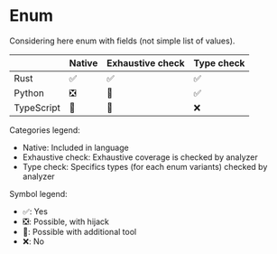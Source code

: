 # Enum

Considering here enum with fields (not simple list of values).

|   | Native | Exhaustive check | Type check |
|---|---|---|---|
| Rust | ✅ | ✅ | ✅ |
| Python | ❎ | 🔵 | ✅ |
| TypeScript | 🔵 | 🔵 | ❌ |

Categories legend: 

* Native: Included in language
* Exhaustive check: Exhaustive coverage is checked by analyzer
* Type check: Specifics types (for each enum variants) checked by analyzer

Symbol legend:

* ✅: Yes
* ❎: Possible, with hijack
* 🔵: Possible with additional tool
* ❌: No
